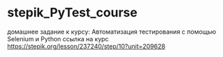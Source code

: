 # stepik_PyTest_course
домашнее задание к курсу: Автоматизация тестирования с помощью Selenium и Python 
ссылка на курс https://stepik.org/lesson/237240/step/10?unit=209628
